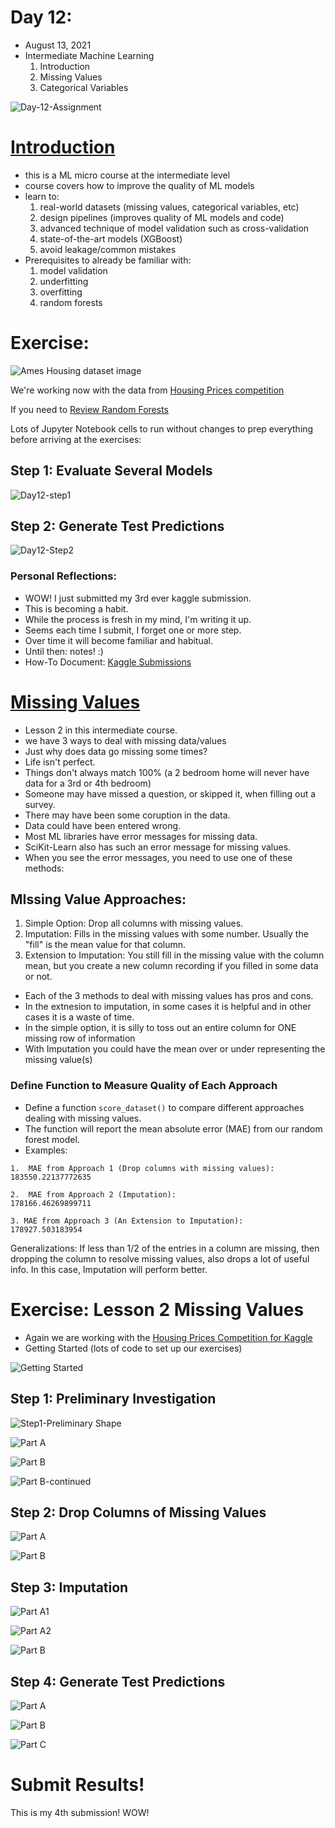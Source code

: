 # Day 12:
* August 13, 2021
* Intermediate Machine Learning 
  1. Introduction 
  2. Missing Values 
  3. Categorical Variables 

![Day-12-Assignment](https://github.com/EO4wellness/T-I-L/blob/main/AI-ML-NLP/Kaggle/Images/Day-12-Assignment.jpg)

# [Introduction](https://www.kaggle.com/alexisbcook/introduction)
* this is a ML micro course at the intermediate level 
* course covers how to improve the quality of ML models 
* learn to: 
  1. real-world datasets (missing values, categorical variables, etc) 
  2. design pipelines (improves quality of ML models and code) 
  3. advanced technique of model validation such as cross-validation 
  4. state-of-the-art models (XGBoost) 
  5. avoid leakage/common mistakes 
* Prerequisites to already be familiar with: 
  1. model validation 
  2. underfitting
  3. overfitting
  4. random forests 

# Exercise: 
![Ames Housing dataset image](https://i.imgur.com/lTJVG4e.png)


We're working now with the data from [Housing Prices competition](https://www.kaggle.com/c/home-data-for-ml-course)

If you need to [Review Random Forests](https://www.kaggle.com/dansbecker/random-forests)

Lots of Jupyter Notebook cells to run without changes to prep everything before arriving at the exercises: 

## Step 1: Evaluate Several Models 
![Day12-step1](https://github.com/EO4wellness/T-I-L/blob/main/AI-ML-NLP/Kaggle/Images/Day-12-exercise-step1.jpg)


## Step 2: Generate Test Predictions
![Day12-Step2](https://github.com/EO4wellness/T-I-L/blob/main/AI-ML-NLP/Kaggle/Images/Day-12-exercises_step2.jpg)

### Personal Reflections: 
* WOW!  I just submitted my 3rd ever kaggle submission.  
* This is becoming a habit.  
* While the process is fresh in my mind, I'm writing it up. 
* Seems each time I submit, I forget one or more step. 
* Over time it will become familiar and habitual. 
* Until then: notes!  :) 
* How-To Document: [Kaggle Submissions](https://github.com/EO4wellness/T-I-L/blob/main/AI-ML-NLP/Kaggle/Kaggle-Submissions_How-To.md)

# [Missing Values](https://www.kaggle.com/alexisbcook/missing-values)
* Lesson 2 in this intermediate course. 
* we have 3 ways to deal with missing data/values 
* Just why does data go missing some times?  
* Life isn't perfect.  
* Things don't always match 100% (a 2 bedroom home will never have data for a 3rd or 4th bedroom) 
* Someone may have missed a question, or skipped it, when filling out a survey. 
* There may have been some coruption in the data. 
* Data could have been entered wrong. 
* Most ML libraries have error messages for missing data. 
* SciKit-Learn also has such an error message for missing values. 
* When you see the error messages, you need to use one of these methods: 

## MIssing Value Approaches: 
1. Simple Option: Drop all columns with missing values. 
2. Imputation: Fills in the missing values with some number. Usually the "fill" is the mean value for that column. 
3. Extension to Imputation: You still fill in the missing value with the column mean, but you create a new column 
   recording if you filled in some data or not. 
   
* Each of the 3 methods to deal with missing values has pros and cons. 
* In the extnesion to imputation, in some cases it is helpful and in other cases it is a waste of time. 
* In the simple option, it is silly to toss out an entire column for ONE missing row of information 
* With Imputation you could have the mean over or under representing the missing value(s) 

### Define Function to Measure Quality of Each Approach 
* Define a function ```score_dataset()``` to compare different approaches dealing with missing values. 
* The function will report the mean absolute error (MAE) from our random forest model. 
* Examples: 
```
1.  MAE from Approach 1 (Drop columns with missing values):
183550.22137772635 

2.  MAE from Approach 2 (Imputation):
178166.46269899711

3. MAE from Approach 3 (An Extension to Imputation):
178927.503183954 
```

Generalizations:  If less than 1/2 of the entries in a column are missing, then dropping the column to resolve missing values, also drops a lot of useful info. In this case, Imputation will perform better. 

# Exercise: Lesson 2 Missing Values 
* Again we are working with the [Housing Prices Competition for Kaggle](https://www.kaggle.com/c/home-data-for-ml-course)
* Getting Started (lots of code to set up our exercises) 

![Getting Started](https://github.com/EO4wellness/T-I-L/blob/main/AI-ML-NLP/Kaggle/Images/Day-12-missing-data-getting-started.jpg) 

## Step 1: Preliminary Investigation 

![Step1-Preliminary Shape](https://github.com/EO4wellness/T-I-L/blob/main/AI-ML-NLP/Kaggle/Images/Day-12-Step1-exercise.jpg) 

![Part A](https://github.com/EO4wellness/T-I-L/blob/main/AI-ML-NLP/Kaggle/Images/Day-12-Step1-PartA-exercise.jpg)

![Part B](https://github.com/EO4wellness/T-I-L/blob/main/AI-ML-NLP/Kaggle/Images/Day-12-Step1-PartB-exercise1.jpg)

![Part B-continued](https://github.com/EO4wellness/T-I-L/blob/main/AI-ML-NLP/Kaggle/Images/Day-12-Step1-PartB-exercise2.jpg)


## Step 2: Drop Columns of Missing Values  

![Part A](https://github.com/EO4wellness/T-I-L/blob/main/AI-ML-NLP/Kaggle/Images/Day-12-Step2-exercise.jpg)

![Part B](https://github.com/EO4wellness/T-I-L/blob/main/AI-ML-NLP/Kaggle/Images/Day-12-Step2b-exercise.jpg)


## Step 3: Imputation 

![Part A1](https://github.com/EO4wellness/T-I-L/blob/main/AI-ML-NLP/Kaggle/Images/Day-12-Step3-exercise.jpg)

![Part A2](https://github.com/EO4wellness/T-I-L/blob/main/AI-ML-NLP/Kaggle/Images/Day-12-Step3-a2-exercise.jpg)

![Part B](https://github.com/EO4wellness/T-I-L/blob/main/AI-ML-NLP/Kaggle/Images/Day-12-Step3b-exercise.jpg)

## Step 4: Generate Test Predictions 

![Part A](https://github.com/EO4wellness/T-I-L/blob/main/AI-ML-NLP/Kaggle/Images/Day-12-Step4a-exercise.jpg)

![Part B](https://github.com/EO4wellness/T-I-L/blob/main/AI-ML-NLP/Kaggle/Images/Day-12-Step4b-exercise.jpg)

![Part C](https://github.com/EO4wellness/T-I-L/blob/main/AI-ML-NLP/Kaggle/Images/Day-12-Step4c-exercise.jpg)

# Submit Results! 
This is my 4th submission!  WOW!  

